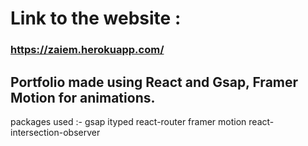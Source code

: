 # Link to the website :
  ### https://zaiem.herokuapp.com/

## Portfolio made using React and Gsap, Framer Motion for animations.

packages used :-
  gsap
  ityped
  react-router
  framer motion
  react-intersection-observer
